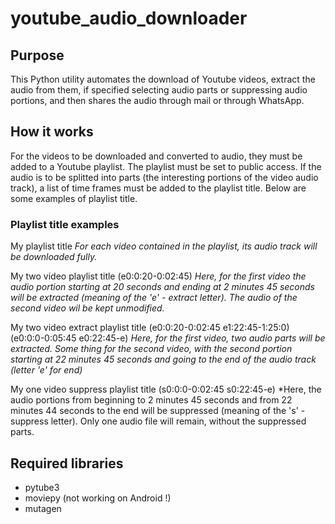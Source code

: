 # youtube_audio_downloader

## Purpose
This Python utility automates the download of Youtube videos, extract the audio
from them, if specified selecting audio parts or suppressing audio portions, and
then shares the audio through mail or through WhatsApp.

## How it works
For the videos to be downloaded and converted to audio, they must be added to
a Youtube playlist. The playlist must be set to public access. If the audio
is to be splitted into parts (the interesting portions of the video audio
track), a list of time frames must be added to the playlist title. Below are
some examples of playlist title.

### Playlist title examples
My playlist title
*For each video contained in the playlist, its audio track will be downloaded
fully.*

My two video playlist title (e0:0:20-0:02:45)
*Here, for the first video the audio portion starting at 20 seconds and ending
at 2 minutes 45 seconds will be extracted (meaning of the 'e' - extract letter). The audio
of the second video wil be kept unmodified.*

My two video extract playlist title (e0:0:20-0:02:45 e1:22:45-1:25:0) (e0:0:0-0:05:45 e0:22:45-e)
*Here, for the first video, two audio parts will be extracted. Some thing for
the second video, with the second portion starting at 22 minutes 45 seconds and going
to the end of the audio track (letter 'e' for end)*

My one video suppress playlist title (s0:0:0-0:02:45 s0:22:45-e)
*Here, the audio portions from beginning to 2 minutes 45 seconds and from
22 minutes 44 seconds to the end will be suppressed (meaning of the
's' - suppress letter). Only one audio file will remain, without the suppressed 
parts.

## Required libraries
- pytube3
- moviepy (not working on Android !)
- mutagen